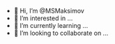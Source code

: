 - 👋 Hi, I’m @MSMaksimov
- 👀 I’m interested in ...
- 🌱 I’m currently learning ...
- 💞️ I’m looking to collaborate on ...
<!---
MSMaksimov/MSMaksimov is a ✨ special ✨ repository because its `README.md` (this file) appears on your GitHub profile.
You can click the Preview link to take a look at your change.
--->
